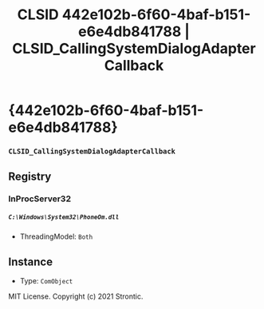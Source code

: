 ﻿---
title: "CLSID 442e102b-6f60-4baf-b151-e6e4db841788 | CLSID_CallingSystemDialogAdapterCallback"
excerpt: What is COM-Object CLSID 442e102b-6f60-4baf-b151-e6e4db841788?
---

# {442e102b-6f60-4baf-b151-e6e4db841788}

### `CLSID_CallingSystemDialogAdapterCallback`

## Registry


### InProcServer32

##### `C:\Windows\System32\PhoneOm.dll`
* ThreadingModel: `Both`

## Instance

* Type: `ComObject`

MIT License. Copyright (c) 2021 Strontic.


